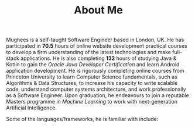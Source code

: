 ﻿---
title: 'About Me'
avatar: './me.jpg'
skills:
  - Java 
  - Python
  - JavaScript (ES7+)
  - Kotlin
  - React
  - Node.js
  - Express
  - Firebase
---

Mughees is a self-taught Software Engineer based in London, UK. He has participated in <b>70.5</b> hours of online website development practical courses to develop a firm understanding of the latest technologies and make full-stack applications. He is also completing <b>132</b> hours of studying Java & Kotlin to gain the <i>Oracle Java Developer Certification</i> and  learn Android application development. He is rigorously completing online courses from Princeton University to learn Computer Science fundamentals, such as Algorithms & Data Structures, to increase his capacity to write scalable code, understand computer systems architecture, and work professionally as a Software Engineer. Upon graduation, he endeavours to join a reputable Masters programme in <i>Machine Learning</i> to work with next-generation Artificial Intelligence.

Some of the languages/frameworks, he is familiar with include: 
